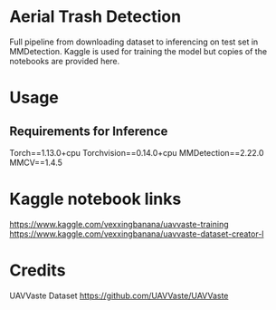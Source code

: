 # Aerial Trash Detection
Full pipeline from downloading dataset to inferencing on test set in MMDetection. Kaggle is used for training the model but copies of the notebooks are provided here. 

# Usage

## Requirements for Inference
Torch==1.13.0+cpu
Torchvision==0.14.0+cpu
MMDetection==2.22.0
MMCV==1.4.5


# Kaggle notebook links 
https://www.kaggle.com/vexxingbanana/uavvaste-training
https://www.kaggle.com/vexxingbanana/uavvaste-dataset-creator-l

# Credits
UAVVaste Dataset
https://github.com/UAVVaste/UAVVaste
